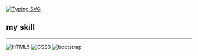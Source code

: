[![Typing SVG](https://readme-typing-svg.herokuapp.com?size=26&duration=2500&pause=800&color=00C2FF&center=true&vCenter=true&width=600&lines=Hi+There!+I'm+Alireza+👋;Welcome+to+my+GitHub;Always+learning+🚀)](https://git.io/typing-svg)

## my skill
___
![HTML5](https://img.shields.io/badge/HTML5-E34F26?style=for-the-badge&logo=html5&logoColor=white) ![CSS3](https://img.shields.io/badge/CSS3-1572B6?style=for-the-badge&logo=css3&logoColor=white) ![bootstrap](https://img.shields.io/badge/Bootstrap-563D7C?style=for-the-badge&logo=bootstrap&logoColor=white)


